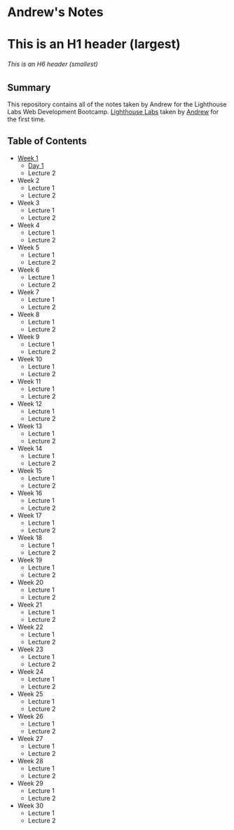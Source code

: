 # Andrew's Notes
# This is an H1 header (largest)
###### This is an H6 header (smallest)
## Summary 

This repository contains all of the notes taken by Andrew for the Lighthouse Labs Web Development Bootcamp.
[Lighthouse Labs](https://www.lighthouselabs.ca/) taken by [Andrew](https://github.com/AndrewGalatsan) for the first time.

## Table of Contents
* [Week 1](/Week_1)
  * [Day 1](/Week_1/Lecture_1)
  * Lecture 2
* Week 2
  * Lecture 1
  * Lecture 2
* Week 3
  * Lecture 1
  * Lecture 2
* Week 4
  * Lecture 1
  * Lecture 2
* Week 5
  * Lecture 1
  * Lecture 2
* Week 6
  * Lecture 1
  * Lecture 2 
* Week 7
  * Lecture 1
  * Lecture 2
* Week 8
  * Lecture 1
  * Lecture 2
* Week 9
  * Lecture 1
  * Lecture 2
* Week 10
  * Lecture 1
  * Lecture 2
* Week 11
  * Lecture 1
  * Lecture 2
* Week 12
  * Lecture 1
  * Lecture 2
* Week 13
  * Lecture 1
  * Lecture 2
* Week 14
  * Lecture 1
  * Lecture 2
* Week 15
  * Lecture 1
  * Lecture 2 
* Week 16
  * Lecture 1
  * Lecture 2
* Week 17
  * Lecture 1
  * Lecture 2
* Week 18
  * Lecture 1
  * Lecture 2
* Week 19
  * Lecture 1
  * Lecture 2
* Week 20
  * Lecture 1
  * Lecture 2
* Week 21
  * Lecture 1
  * Lecture 2
* Week 22
  * Lecture 1
  * Lecture 2
* Week 23
  * Lecture 1
  * Lecture 2
* Week 24
  * Lecture 1
  * Lecture 2
* Week 25
  * Lecture 1
  * Lecture 2
* Week 26
  * Lecture 1
  * Lecture 2 
* Week 27
  * Lecture 1
  * Lecture 2
* Week 28
  * Lecture 1
  * Lecture 2
* Week 29
  * Lecture 1
  * Lecture 2
* Week 30
  * Lecture 1
  * Lecture 2